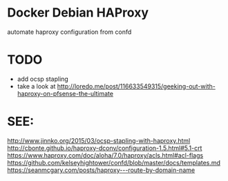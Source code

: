 # Docker Debian HAProxy 

automate haproxy configuration from confd

# TODO 
 * add ocsp stapling
 * take a look at http://loredo.me/post/116633549315/geeking-out-with-haproxy-on-pfsense-the-ultimate
# SEE:
http://www.jinnko.org/2015/03/ocsp-stapling-with-haproxy.html
http://cbonte.github.io/haproxy-dconv/configuration-1.5.html#5.1-crt
https://www.haproxy.com/doc/aloha/7.0/haproxy/acls.html#acl-flags
https://github.com/kelseyhightower/confd/blob/master/docs/templates.md
https://seanmcgary.com/posts/haproxy---route-by-domain-name
